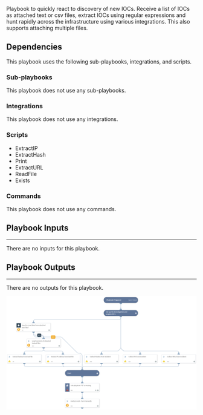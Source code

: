 Playbook to quickly react to discovery of new IOCs. Receive a list of IOCs as attached text or csv files, extract IOCs using regular expressions and hunt rapidly across the infrastructure using various integrations. This also supports attaching multiple files.

## Dependencies
This playbook uses the following sub-playbooks, integrations, and scripts.

### Sub-playbooks
This playbook does not use any sub-playbooks.

### Integrations
This playbook does not use any integrations.

### Scripts
* ExtractIP
* ExtractHash
* Print
* ExtractURL
* ReadFile
* Exists

### Commands
This playbook does not use any commands.

## Playbook Inputs
---
There are no inputs for this playbook.

## Playbook Outputs
---
There are no outputs for this playbook.

![Rapid_IOC_Hunting_Playbook](https://github.com/ElazarK/content-docs/blob/master/images/playbooks/Rapid_IOC_Hunting_Playbook.png)
